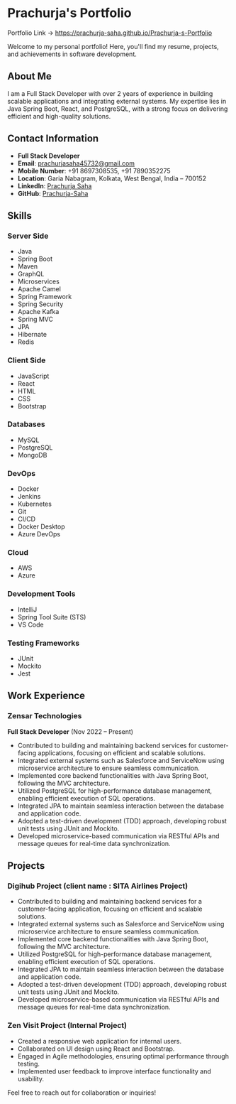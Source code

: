 # Prachurja's Portfolio
Portfolio Link -> https://prachurja-saha.github.io/Prachurja-s-Portfolio

Welcome to my personal portfolio! Here, you'll find my resume, projects, and achievements in software development.

## About Me
I am a Full Stack Developer with over 2 years of experience in building scalable applications and integrating external systems. My expertise lies in Java Spring Boot, React, and PostgreSQL, with a strong focus on delivering efficient and high-quality solutions.

## Contact Information
- **Full Stack Developer**
- **Email**: [prachurjasaha45732@gmail.com](mailto:prachurjasaha45732@gmail.com)
- **Mobile Number**: +91 8697308535, +91 7890352275
- **Location**: Garia Nabagram, Kolkata, West Bengal, India – 700152
- **LinkedIn**: [Prachurja Saha](https://www.linkedin.com/in/prachurja-saha-873146218/)
- **GitHub**: [Prachurja-Saha](https://github.com/Prachurja-Saha)

## Skills

### Server Side
- Java
- Spring Boot
- Maven
- GraphQL
- Microservices
- Apache Camel
- Spring Framework
- Spring Security
- Apache Kafka
- Spring MVC
- JPA
- Hibernate
- Redis

### Client Side
- JavaScript
- React
- HTML
- CSS
- Bootstrap

### Databases
- MySQL
- PostgreSQL
- MongoDB

### DevOps
- Docker
- Jenkins
- Kubernetes
- Git
- CI/CD
- Docker Desktop
- Azure DevOps

### Cloud
- AWS
- Azure

### Development Tools
- IntelliJ
- Spring Tool Suite (STS)
- VS Code

### Testing Frameworks
- JUnit
- Mockito
- Jest

## Work Experience

### Zensar Technologies
**Full Stack Developer** (Nov 2022 – Present)

- Contributed to building and maintaining backend services for customer-facing applications, focusing on efficient and scalable solutions.
- Integrated external systems such as Salesforce and ServiceNow using microservice architecture to ensure seamless communication.
- Implemented core backend functionalities with Java Spring Boot, following the MVC architecture.
- Utilized PostgreSQL for high-performance database management, enabling efficient execution of SQL operations.
- Integrated JPA to maintain seamless interaction between the database and application code.
- Adopted a test-driven development (TDD) approach, developing robust unit tests using JUnit and Mockito.
- Developed microservice-based communication via RESTful APIs and message queues for real-time data synchronization.

## Projects

### Digihub Project (client name : SITA Airlines Project)
- Contributed to building and maintaining backend services for a customer-facing application, focusing on efficient and scalable solutions.
- Integrated external systems such as Salesforce and ServiceNow using microservice architecture to ensure seamless communication.
- Implemented core backend functionalities with Java Spring Boot, following the MVC architecture.
- Utilized PostgreSQL for high-performance database management, enabling efficient execution of SQL operations.
- Integrated JPA to maintain seamless interaction between the database and application code.
- Adopted a test-driven development (TDD) approach, developing robust unit tests using JUnit and Mockito.
- Developed microservice-based communication via RESTful APIs and message queues for real-time data synchronization.

### Zen Visit Project (Internal Project)
- Created a responsive web application for internal users.
- Collaborated on UI design using React and Bootstrap.
- Engaged in Agile methodologies, ensuring optimal performance through testing.
- Implemented user feedback to improve interface functionality and usability.

Feel free to reach out for collaboration or inquiries!
